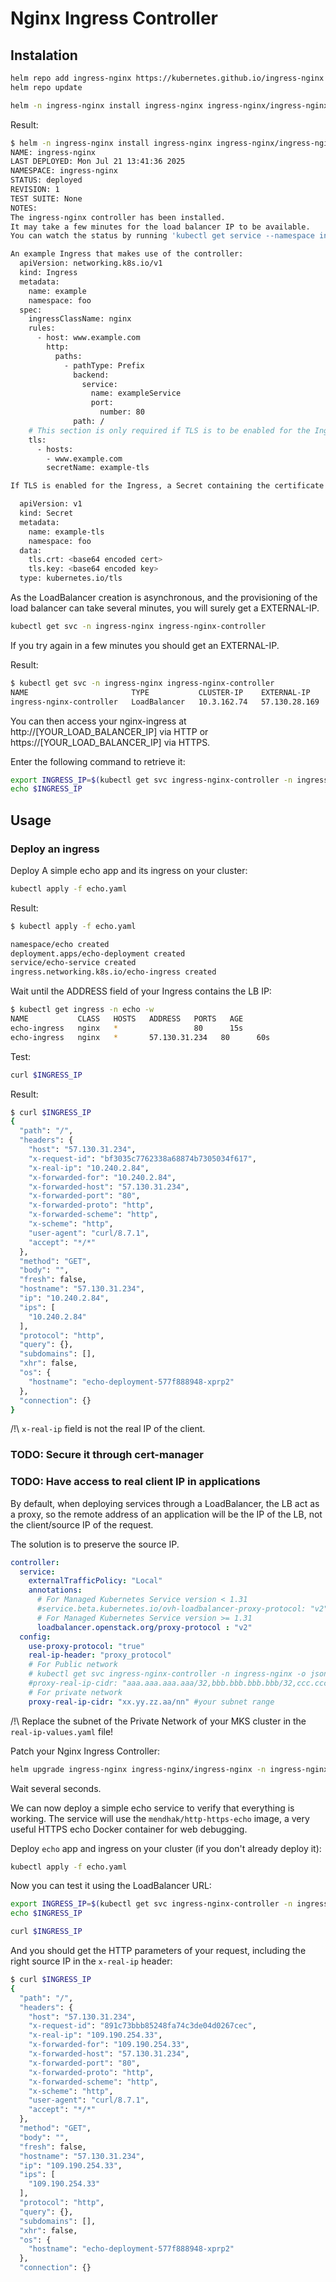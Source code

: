 # Nginx Ingress Controller

## Instalation

```bash
helm repo add ingress-nginx https://kubernetes.github.io/ingress-nginx
helm repo update

helm -n ingress-nginx install ingress-nginx ingress-nginx/ingress-nginx --create-namespace
```

Result:
```bash
$ helm -n ingress-nginx install ingress-nginx ingress-nginx/ingress-nginx --create-namespace
NAME: ingress-nginx
LAST DEPLOYED: Mon Jul 21 13:41:36 2025
NAMESPACE: ingress-nginx
STATUS: deployed
REVISION: 1
TEST SUITE: None
NOTES:
The ingress-nginx controller has been installed.
It may take a few minutes for the load balancer IP to be available.
You can watch the status by running 'kubectl get service --namespace ingress-nginx ingress-nginx-controller --output wide --watch'

An example Ingress that makes use of the controller:
  apiVersion: networking.k8s.io/v1
  kind: Ingress
  metadata:
    name: example
    namespace: foo
  spec:
    ingressClassName: nginx
    rules:
      - host: www.example.com
        http:
          paths:
            - pathType: Prefix
              backend:
                service:
                  name: exampleService
                  port:
                    number: 80
              path: /
    # This section is only required if TLS is to be enabled for the Ingress
    tls:
      - hosts:
        - www.example.com
        secretName: example-tls

If TLS is enabled for the Ingress, a Secret containing the certificate and key must also be provided:

  apiVersion: v1
  kind: Secret
  metadata:
    name: example-tls
    namespace: foo
  data:
    tls.crt: <base64 encoded cert>
    tls.key: <base64 encoded key>
  type: kubernetes.io/tls
```

As the LoadBalancer creation is asynchronous, and the provisioning of the load balancer can take several minutes, you will surely get a <pending> EXTERNAL-IP.

```bash
kubectl get svc -n ingress-nginx ingress-nginx-controller
```

If you try again in a few minutes you should get an EXTERNAL-IP.

Result:

```bash
$ kubectl get svc -n ingress-nginx ingress-nginx-controller
NAME                       TYPE           CLUSTER-IP    EXTERNAL-IP     PORT(S)                      AGE
ingress-nginx-controller   LoadBalancer   10.3.162.74   57.130.28.169   80:32395/TCP,443:32451/TCP   2m34s
```

You can then access your nginx-ingress at http://[YOUR_LOAD_BALANCER_IP] via HTTP or https://[YOUR_LOAD_BALANCER_IP] via HTTPS.

Enter the following command to retrieve it:

```bash
export INGRESS_IP=$(kubectl get svc ingress-nginx-controller -n ingress-nginx -o jsonpath='{.status.loadBalancer.ingress[].ip}')
echo $INGRESS_IP
```

## Usage

### Deploy an ingress

Deploy A simple echo app and its ingress on your cluster:

```bash
kubectl apply -f echo.yaml
```

Result:

```bash
$ kubectl apply -f echo.yaml

namespace/echo created
deployment.apps/echo-deployment created
service/echo-service created
ingress.networking.k8s.io/echo-ingress created
```

Wait until the ADDRESS field of your Ingress contains the LB IP:
```bash
$ kubectl get ingress -n echo -w
NAME           CLASS   HOSTS   ADDRESS   PORTS   AGE
echo-ingress   nginx   *                 80      15s
echo-ingress   nginx   *       57.130.31.234   80      60s
```

Test:

```bash
curl $INGRESS_IP
```

Result:

```bash
$ curl $INGRESS_IP
{
  "path": "/",
  "headers": {
    "host": "57.130.31.234",
    "x-request-id": "bf3035c7762338a68874b7305034f617",
    "x-real-ip": "10.240.2.84",
    "x-forwarded-for": "10.240.2.84",
    "x-forwarded-host": "57.130.31.234",
    "x-forwarded-port": "80",
    "x-forwarded-proto": "http",
    "x-forwarded-scheme": "http",
    "x-scheme": "http",
    "user-agent": "curl/8.7.1",
    "accept": "*/*"
  },
  "method": "GET",
  "body": "",
  "fresh": false,
  "hostname": "57.130.31.234",
  "ip": "10.240.2.84",
  "ips": [
    "10.240.2.84"
  ],
  "protocol": "http",
  "query": {},
  "subdomains": [],
  "xhr": false,
  "os": {
    "hostname": "echo-deployment-577f888948-xprp2"
  },
  "connection": {}
}
```

/!\ `x-real-ip` field is not the real IP of the client.

### TODO: Secure it through cert-manager

### TODO: Have access to real client IP in applications

By default, when deploying services through a LoadBalancer, the LB act as a proxy, so the remote address of an application will be the IP of the LB, not the client/source IP of the request.

The solution is to preserve the source IP.

```yaml
controller:
  service:
    externalTrafficPolicy: "Local"
    annotations:
      # For Managed Kubernetes Service version < 1.31
      #service.beta.kubernetes.io/ovh-loadbalancer-proxy-protocol: "v2"
      # For Managed Kubernetes Service version >= 1.31
      loadbalancer.openstack.org/proxy-protocol : "v2"
  config:
    use-proxy-protocol: "true"
    real-ip-header: "proxy_protocol"
    # For Public network
    # kubectl get svc ingress-nginx-controller -n ingress-nginx -o jsonpath="{.metadata.annotations.lb\.k8s\.ovh\.net/egress-ips}"
    #proxy-real-ip-cidr: "aaa.aaa.aaa.aaa/32,bbb.bbb.bbb.bbb/32,ccc.ccc.ccc.ccc/32,ddd.ddd.ddd.ddd/32"
    # For private network
    proxy-real-ip-cidr: "xx.yy.zz.aa/nn" #your subnet range
```

/!\ Replace the subnet of the Private Network of your MKS cluster in the `real-ip-values.yaml` file!

Patch your Nginx Ingress Controller:

```bash
helm upgrade ingress-nginx ingress-nginx/ingress-nginx -n ingress-nginx -f real-ip-values.yaml
```

Wait several seconds.

We can now deploy a simple echo service to verify that everything is working. The service will use the `mendhak/http-https-echo` image, a very useful HTTPS echo Docker container for web debugging.

Deploy `echo` app and ingress on your cluster (if you don't already deploy it):

```bash
kubectl apply -f echo.yaml
```

Now you can test it using the LoadBalancer URL:

```bash
export INGRESS_IP=$(kubectl get svc ingress-nginx-controller -n ingress-nginx -o jsonpath='{.status.loadBalancer.ingress[].ip}')
echo $INGRESS_IP

curl $INGRESS_IP
```

And you should get the HTTP parameters of your request, including the right source IP in the `x-real-ip` header:

```bash
$ curl $INGRESS_IP
{
  "path": "/",
  "headers": {
    "host": "57.130.31.234",
    "x-request-id": "891c73bbb85248fa74c3de04d0267cec",
    "x-real-ip": "109.190.254.33",
    "x-forwarded-for": "109.190.254.33",
    "x-forwarded-host": "57.130.31.234",
    "x-forwarded-port": "80",
    "x-forwarded-proto": "http",
    "x-forwarded-scheme": "http",
    "x-scheme": "http",
    "user-agent": "curl/8.7.1",
    "accept": "*/*"
  },
  "method": "GET",
  "body": "",
  "fresh": false,
  "hostname": "57.130.31.234",
  "ip": "109.190.254.33",
  "ips": [
    "109.190.254.33"
  ],
  "protocol": "http",
  "query": {},
  "subdomains": [],
  "xhr": false,
  "os": {
    "hostname": "echo-deployment-577f888948-xprp2"
  },
  "connection": {}
```

